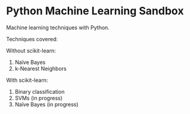 Python Machine Learning Sandbox
=================

Machine learning techniques with Python.

Techniques covered:

Without scikit-learn:

1. Naïve Bayes
2. k-Nearest Neighbors

With scikit-learn:

1. Binary classification
2. SVMs (in progress)
3. Naïve Bayes (in progress)
